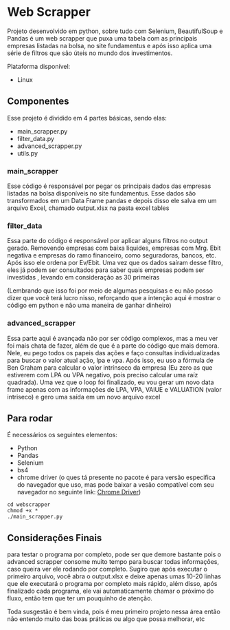 # Web Scrapper 

Projeto desenvolvido em python, sobre tudo com Selenium, BeautifulSoup e Pandas é um web scrapper que puxa uma tabela com as principais empresas listadas na bolsa, no site fundamentus e após isso aplica uma série de filtros que são úteis no mundo dos investimentos. 

Plataforma disponível: 
- Linux 

## Componentes
Esse projeto é dividido em 4 partes básicas, sendo elas:
- main_scrapper.py
- filter_data.py
- advanced_scrapper.py
- utils.py

### main_scrapper
Esse código é responsável por pegar os principais dados das empresas listadas na bolsa disponíveis no site fundamentus. Esse dados são transformados em um Data Frame pandas e depois disso ele salva em um arquivo Excel, chamado output.xlsx na pasta excel tables

### filter_data
Essa parte do código é responsável por aplicar alguns filtros no output gerado. Removendo empresas com baixa liquides, empresas com Mrg. Ebit negativa e empresas do ramo financeiro, como seguradoras, bancos, etc. Após isso ele ordena por Ev/Ebit. 
Uma vez que os dados saíram desse filtro, eles já podem ser consultados para saber quais empresas podem ser investidas , levando em consideração as 30 primeiras

(Lembrando que isso foi por meio de algumas pesquisas e eu não posso dizer que você terá lucro nisso, reforçando que a intenção aqui é mostrar o código em python e não uma maneira de ganhar dinheiro)

### advanced_scrapper
Essa parte aqui é avançada não por ser código complexos, mas a meu ver foi mais chata de fazer, além de que é a parte do código que mais demora. Nele, eu pego todos os papeis das ações e faço consultas individualizadas para buscar o valor atual ação, lpa e vpa. Após isso, eu uso a fórmula de Ben Graham para calcular o valor intrínseco da empresa (Eu zero as que estiverem com LPA ou VPA negativo, pois preciso calcular uma raíz quadrada). Uma vez que o loop foi finalizado, eu vou gerar um novo data frame apenas com as informações de LPA, VPA, VAlUE e VALUATION (valor intriseco) e gero uma saída em um novo arquivo excel

## Para rodar
É necessários os seguintes elementos:
- Python
- Pandas
- Selenium
- bs4
- chrome driver (o ques tá presente no pacote é para versão especifica do navegador que uso, mas pode baixar a vesão compatível com seu navegador no seguinte link: [Chrome Driver](https://chromedriver.chromium.org/downloads)) 

```
cd webscrapper
chmod +x *
./main_scrapper.py 
```

## Considerações Finais
para testar o programa por completo, pode ser que demore bastante pois o advanced scrapper consome muito tempo para buscar todas informações, caso queira ver ele rodando por completo. Sugiro que após executar o primeiro arquivo, você abra o output.xlsx e deixe apenas umas 10-20 linhas que ele executará o programa por completo mais rápido, além disso, após finalizado cada programa, ele vai automaticamente chamar o próximo do fluxo, então tem que ter um pouquinho de atenção.

Toda susgestão é bem vinda, pois é meu primeiro projeto nessa área então não entendo muito das boas práticas ou algo que possa melhorar, etc
